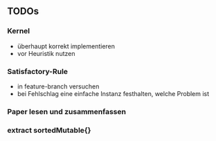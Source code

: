 ## TODOs

### Kernel

- überhaupt korrekt implementieren
- vor Heuristik nutzen

### Satisfactory-Rule

- in feature-branch versuchen
- bei Fehlschlag eine einfache Instanz festhalten, welche Problem ist

### Paper lesen und zusammenfassen

### extract sortedMutable{} 